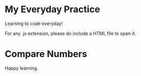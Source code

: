 # My Everyday Practice
Learning to code everyday!

For any .js extension, please do include a HTML file to open it.

<!DOCTYPE html>
<html lang="en">
<head>
    <meta charset="utf-8">
    <link rel="stylesheet" href="css/main.css">
    <title>Josh's Practice</title>
</head>
<body>
<div class="container">
    <h1>Compare Numbers</h1>
    <script src="FILE_NAME.js"></script>
</div>
</body>
</html>

Happy learning.
